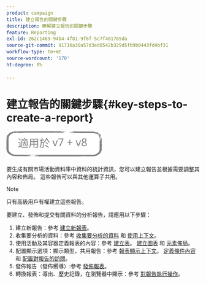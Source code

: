 ```yaml
---
product: campaign
title: 建立報告的關鍵步驟
description: 瞭解建立報告的關鍵步驟
feature: Reporting
exl-id: 262c1469-94b4-4f81-9f6f-5c7f481765da
source-git-commit: 81716a30a57d3ed8542b329d5fb9b0443fd4bf31
workflow-type: tm+mt
source-wordcount: '170'
ht-degree: 0%

---
```


# 建立報告的關鍵步驟{#key-steps-to-create-a-report}

![](../../assets/common.svg)

要生成有關市場活動資料庫中資料的統計資訊，您可以建立報告並根據需要調整其內容和佈局。 這些報告可以與其他運算子共用。

>[!NOTE]
>
>只有高級用戶有權建立這些報告。

要建立、發佈和提交有關資料的分析報告，請應用以下步驟：

1. 建立新報告：參考 [建立新報表](../../reporting/using/creating-a-new-report.md)。
1. 收集要分析的資料：參考 [收集要分析的資料](../../reporting/using/collecting-data-to-analyze.md) 和 [使用上下文](../../reporting/using/using-the-context.md)。
1. 使用活動及其容器定義報表的內容：參考 [建立表](../../reporting/using/creating-a-table.md)。 [建立圖表](../../reporting/using/creating-a-chart.md) 和 [元素佈局](../../reporting/using/element-layout.md)。
1. 配置顯示選項：顯示類型，共用報告：參考 [報表顯示上下文](../../reporting/using/configuring-access-to-the-report.md#report-display-context)。 [定義條件內容](../../reporting/using/defining-a-conditional-content.md) 和 [配置對報告的訪問](../../reporting/using/configuring-access-to-the-report.md)。
1. 發佈報告（發佈嚮導）:參考 [發佈報表](../../reporting/using/configuring-access-to-the-report.md#publishing-the-report)。
1. 轉換報表：導出、歷史記錄，在瀏覽器中顯示：參考 [對報告執行操作](../../reporting/using/actions-on-reports.md)。
